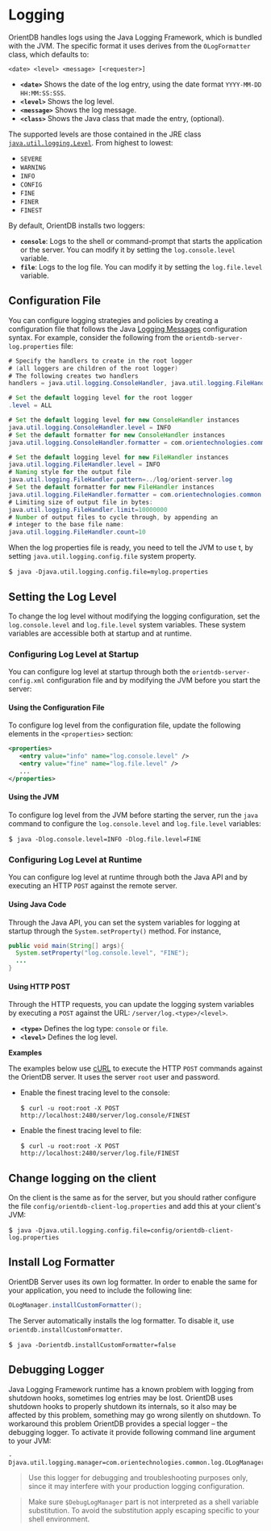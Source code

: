 
# Logging

OrientDB handles logs using the Java Logging Framework, which is bundled with the JVM.  The specific format it uses derives from the `OLogFormatter` class, which defaults to:

```
<date> <level> <message> [<requester>]
```

- **`<date>`** Shows the date of the log entry, using the date format `YYYY-MM-DD HH:MM:SS:SSS`.
- **`<level>`** Shows the log level.
- **`<message>`** Shows the log message.
- **`<class>`** Shows the Java class that made the entry, (optional).

The supported levels are those contained in the JRE class [`java.util.logging.Level`](http://java.sun.com/j2se/1.5.0/docs/api/java/util/logging/Level.html).  From highest to lowest:

- `SEVERE`
- `WARNING`
- `INFO`
- `CONFIG`
- `FINE`
- `FINER`
- `FINEST`

By default, OrientDB installs two loggers:
- **`console`**: Logs to the shell or command-prompt that starts the application or the server.  You can modify it by setting the `log.console.level` variable.
- **`file`**: Logs to the log file.  You can modify it by setting the `log.file.level` variable.


## Configuration File

You can configure logging strategies and policies by creating a configuration file that follows the
Java [Logging Messages](http://www.javapractices.com/topic/TopicAction.do?Id=143) configuration syntax.  For example, consider the following from the `orientdb-server-log.properties` file:

```java
# Specify the handlers to create in the root logger
# (all loggers are children of the root logger)
# The following creates two handlers
handlers = java.util.logging.ConsoleHandler, java.util.logging.FileHandler

# Set the default logging level for the root logger
.level = ALL

# Set the default logging level for new ConsoleHandler instances
java.util.logging.ConsoleHandler.level = INFO
# Set the default formatter for new ConsoleHandler instances
java.util.logging.ConsoleHandler.formatter = com.orientechnologies.common.log.OLogFormatter

# Set the default logging level for new FileHandler instances
java.util.logging.FileHandler.level = INFO
# Naming style for the output file
java.util.logging.FileHandler.pattern=../log/orient-server.log
# Set the default formatter for new FileHandler instances
java.util.logging.FileHandler.formatter = com.orientechnologies.common.log.OLogFormatter
# Limiting size of output file in bytes:
java.util.logging.FileHandler.limit=10000000
# Number of output files to cycle through, by appending an
# integer to the base file name:
java.util.logging.FileHandler.count=10
```

When the log properties file is ready, you need to tell the JVM to use t, by setting `java.util.logging.config.file` system property.

<pre>
$ <code class="lang-sh userinput">java -Djava.util.logging.config.file=mylog.properties</code>
</pre>

## Setting the Log Level

To change the log level without modifying the logging configuration, set the `log.console.level` and `log.file.level` system variables.  These system variables are accessible both at startup and at runtime.

### Configuring Log Level at Startup

You can configure log level at startup through both the `orientdb-server-config.xml` configuration file and by modifying the JVM before you start the server:

#### Using the Configuration File

To configure log level from the configuration file, update the following elements in the `<properties>` section:

```xml
<properties>
   <entry value="info" name="log.console.level" />
   <entry value="fine" name="log.file.level" />
   ...
</properties>
```

#### Using the JVM

To configure log level from the JVM before starting the server, run the `java` command to configure the `log.console.level` and `log.file.level` variables:

<pre>
$ <code class="lang-sh userinput">java -Dlog.console.level=INFO -Dlog.file.level=FINE</code>
</pre>

### Configuring Log Level at Runtime

You can configure log level at runtime through both the Java API and by executing an HTTP `POST` against the remote server.

#### Using Java Code

Through the Java API, you can set the system variables for logging at startup through the `System.setProperty()` method.  For instance,

```java
public void main(String[] args){
  System.setProperty("log.console.level", "FINE");
  ...
}
```

#### Using HTTP POST

Through the HTTP requests, you can update the logging system variables by executing a `POST` against the URL: `/server/log.<type>/<level>`.

- **`<type>`** Defines the log type: `console` or `file`.
- **`<level>`** Defines the log level.

**Examples**

The examples below use [cURL](https://en.wikipedia.org/wiki/CURL) to execute the HTTP `POST` commands against the OrientDB server.  It uses the server `root` user and password.

- Enable the finest tracing level to the console:

  <pre>
  $ <code class="lang-sh userinput">curl -u root:root -X POST http://localhost:2480/server/log.console/FINEST</code>
  </pre>

- Enable the finest tracing level to file:

  <pre>
  $ <code class="lang-sh userinput">curl -u root:root -X POST http://localhost:2480/server/log.file/FINEST</code>
  </pre>


## Change logging on the client

On the client is the same as for the server, but you should rather configure the file `config/orientdb-client-log.properties` and add this at your client's JVM:

<pre>
$ <code class="lang-sh userinput">java -Djava.util.logging.config.file=config/orientdb-client-log.properties</code>
</pre>

## Install Log Formatter

OrientDB Server uses its own log formatter.  In order to enable the same for your application, you need to include the following line:

```java
OLogManager.installCustomFormatter();
```

The Server automatically installs the log formatter.  To disable it, use `orientdb.installCustomFormatter`.

<pre>
$ <code class="lang-sh userinput">java -Dorientdb.installCustomFormatter=false</code>
</pre>

## Debugging Logger

Java Logging Framework runtime has a known problem with logging from shutdown hooks, sometimes log entries may be lost. OrientDB uses shutdown hooks to properly shutdown its internals, so it also may be affected by this problem, something may go wrong silently on shutdown. To workaround this problem OrientDB provides a special logger – the debugging logger. To activate it provide following command line argument to your JVM:

    -Djava.util.logging.manager=com.orientechnologies.common.log.OLogManager$DebugLogManager

> Use this logger for debugging and troubleshooting purposes only, since it may interfere with your production logging configuration.

> Make sure `$DebugLogManager` part is not interpreted as a shell variable substitution. To avoid the substitution apply escaping specific to your shell environment.